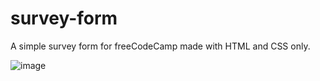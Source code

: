 # survey-form
A simple survey form for freeCodeCamp made with HTML and CSS only.

![image](https://user-images.githubusercontent.com/69646100/154116258-6865b974-a00d-4d42-a611-353b740061e0.png)
